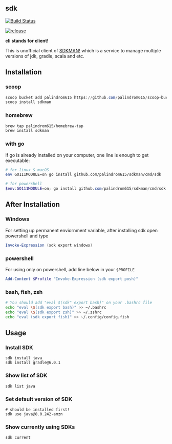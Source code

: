 ## sdk

[![Build Status](https://travis-ci.org/palindrom615/sdkman.svg?branch=master)](https://travis-ci.org/palindrom615/sdkman)

[![release](https://github.com/palindrom615/sdkman/workflows/release/badge.svg)](https://github.com/palindrom615/sdkman/releases)

**cli stands for client!**

This is unofficial client of [SDKMAN!](https://sdkman.io/) which is a service to manage multiple versions of jdk, gradle, scala and etc.

## Installation

### scoop

```powershell
scoop bucket add palindrom615 https://github.com/palindrom615/scoop-bucket
scoop install sdkman
```

### homebrew

```zsh
brew tap palindrom615/homebrew-tap
brew install sdkman
```

### with go

If go is already installed on your computer, one line is enough to get executable:

```bash
# for linux & macOS
env GO111MODULE=on go install github.com/palindrom615/sdkman/cmd/sdk
```

```powershell
# for powershell
$env:GO111MODULE=on; go install github.com/palindrom615/sdkman/cmd/sdk
```

## After Installation

### Windows

For setting up permanent enviornment variable, after installing sdk open powershell and type

```powershell
Invoke-Expression (sdk export windows)
```

### powershell

For using only on powershell, add line below in your `$PROFILE`

```powershell
Add-Content $Profile "Invoke-Expression (sdk export posh)"
```

### bash, fish, zsh

```bash
# You should add "eval $(sdk" export bash)" on your .bashrc file
echo "eval \$(sdk export bash)" >> ~/.bashrc
echo "eval \$(sdk export zsh)" >> ~/.zshrc
echo "eval (sdk export fish)" >> ~/.config/config.fish
```

## Usage

### Install SDK

```
sdk install java
sdk install gradle@6.0.1
```

### Show list of SDK

```
sdk list java
```

### Set default version of SDK

```
# should be installed first!
sdk use java@8.0.242-amzn
```

### Show currently using SDKs

```
sdk current
```
